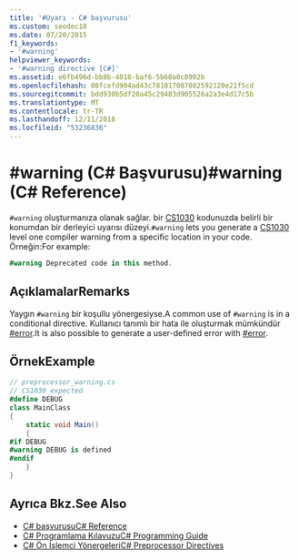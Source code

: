 ```yaml
---
title: '#Uyarı - C# başvurusu'
ms.custom: seodec18
ms.date: 07/20/2015
f1_keywords:
- '#warning'
helpviewer_keywords:
- '#warning directive [C#]'
ms.assetid: e6fb496d-bb8b-4018-baf6-5b60a0c8902b
ms.openlocfilehash: 08fcefd904ad43c781017087082592120e21f5cd
ms.sourcegitcommit: bdd930b5df20a45c29483d905526a2a3e4d17c5b
ms.translationtype: MT
ms.contentlocale: tr-TR
ms.lasthandoff: 12/11/2018
ms.locfileid: "53236836"
---
```

# <a name="warning-c-reference"></a><span data-ttu-id="6e2c0-102">#warning (C# Başvurusu)</span><span class="sxs-lookup"><span data-stu-id="6e2c0-102">#warning (C# Reference)</span></span>
<span data-ttu-id="6e2c0-103">`#warning` oluşturmanıza olanak sağlar. bir [CS1030](../../misc/cs1030.md) kodunuzda belirli bir konumdan bir derleyici uyarısı düzeyi.</span><span class="sxs-lookup"><span data-stu-id="6e2c0-103">`#warning` lets you generate a [CS1030](../../misc/cs1030.md) level one compiler warning from a specific location in your code.</span></span> <span data-ttu-id="6e2c0-104">Örneğin:</span><span class="sxs-lookup"><span data-stu-id="6e2c0-104">For example:</span></span>  
  
```csharp
#warning Deprecated code in this method.  
```  
  
## <a name="remarks"></a><span data-ttu-id="6e2c0-105">Açıklamalar</span><span class="sxs-lookup"><span data-stu-id="6e2c0-105">Remarks</span></span>
 <span data-ttu-id="6e2c0-106">Yaygın `#warning` bir koşullu yönergesiyse.</span><span class="sxs-lookup"><span data-stu-id="6e2c0-106">A common use of `#warning` is in a conditional directive.</span></span> <span data-ttu-id="6e2c0-107">Kullanıcı tanımlı bir hata ile oluşturmak mümkündür [#error](../../../csharp/language-reference/preprocessor-directives/preprocessor-error.md).</span><span class="sxs-lookup"><span data-stu-id="6e2c0-107">It is also possible to generate a user-defined error with [#error](../../../csharp/language-reference/preprocessor-directives/preprocessor-error.md).</span></span>  
  
## <a name="example"></a><span data-ttu-id="6e2c0-108">Örnek</span><span class="sxs-lookup"><span data-stu-id="6e2c0-108">Example</span></span>  

```csharp
// preprocessor_warning.cs  
// CS1030 expected  
#define DEBUG  
class MainClass
{  
    static void Main()
    {  
#if DEBUG  
#warning DEBUG is defined  
#endif  
    }  
}  
```  

## <a name="see-also"></a><span data-ttu-id="6e2c0-109">Ayrıca Bkz.</span><span class="sxs-lookup"><span data-stu-id="6e2c0-109">See Also</span></span>

- [<span data-ttu-id="6e2c0-110">C# başvurusu</span><span class="sxs-lookup"><span data-stu-id="6e2c0-110">C# Reference</span></span>](../../../csharp/language-reference/index.md)  
- [<span data-ttu-id="6e2c0-111">C# Programlama Kılavuzu</span><span class="sxs-lookup"><span data-stu-id="6e2c0-111">C# Programming Guide</span></span>](../../../csharp/programming-guide/index.md)  
- [<span data-ttu-id="6e2c0-112">C# Ön İşlemci Yönergeleri</span><span class="sxs-lookup"><span data-stu-id="6e2c0-112">C# Preprocessor Directives</span></span>](../../../csharp/language-reference/preprocessor-directives/index.md)
